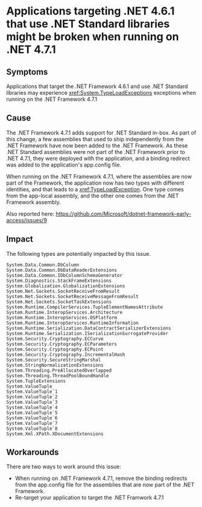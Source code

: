 # Applications targeting .NET 4.6.1 that use .NET Standard libraries might be broken when running on .NET 4.7.1

## Symptoms

Applications that target the .NET Framework 4.6.1 and use .NET Standard libraries may experience <xref:System.TypeLoadExceptions> exceptions when running on the .NET Framework 4.7.1

## Cause

The .NET Framework 4.7.1 adds support for .NET Standard in-box. As part of this change, a few assemblies that used to ship independently from the .NET Framework have now been added to the .NET Framework. As these .NET Standard assemblies were not part of the .NET Framework prior to .NET 4.7.1, they were deployed with the application, and a binding redirect was added to the application's app.config file.

When running on the .NET Framework 4.7.1, where the assemblies are now part of the Framework, the application now has two types with different identities, and that leads to a <xref:TypeLoadException>. One type comes from the app-local assembly, and the other one comes from the .NET Framework assembly.

Also reported here: https://github.com/Microsoft/dotnet-framework-early-access/issues/9

## Impact

The following types are potentially impacted by this issue.

```
System.Data.Common.DbColumn
System.Data.Common.DbDataReaderExtensions
System.Data.Common.IDbColumnSchemaGenerator
System.Diagnostics.StackFrameExtensions
System.Globalization.GlobalizationExtensions
System.Net.Sockets.SocketReceiveFromResult
System.Net.Sockets.SocketReceiveMessageFromResult
System.Net.Sockets.SocketTaskExtensions
System.Runtime.CompilerServices.TupleElementNamesAttribute
System.Runtime.InteropServices.Architecture
System.Runtime.InteropServices.OSPlatform
System.Runtime.InteropServices.RuntimeInformation
System.Runtime.Serialization.DataContractSerializerExtensions
System.Runtime.Serialization.ISerializationSurrogateProvider
System.Security.Cryptography.ECCurve
System.Security.Cryptography.ECParameters
System.Security.Cryptography.ECPoint
System.Security.Cryptography.IncrementalHash
System.Security.SecureStringMarshal
System.StringNormalizationExtensions
System.Threading.PreAllocatedOverlapped
System.Threading.ThreadPoolBoundHandle
System.TupleExtensions
System.ValueTuple
System.ValueTuple`1
System.ValueTuple`2
System.ValueTuple`3
System.ValueTuple`4
System.ValueTuple`5
System.ValueTuple`6
System.ValueTuple`7
System.ValueTuple`8
System.Xml.XPath.XDocumentExtensions
```

## Workarounds

There are two ways to work around this issue:
 - When running on .NET Framework 4.7.1, remove the binding redirects from the app.config file for the assemblies that are now part of the .NET Framework.
 - Re-target your application to target the .NET Framwork 4.7.1
 
